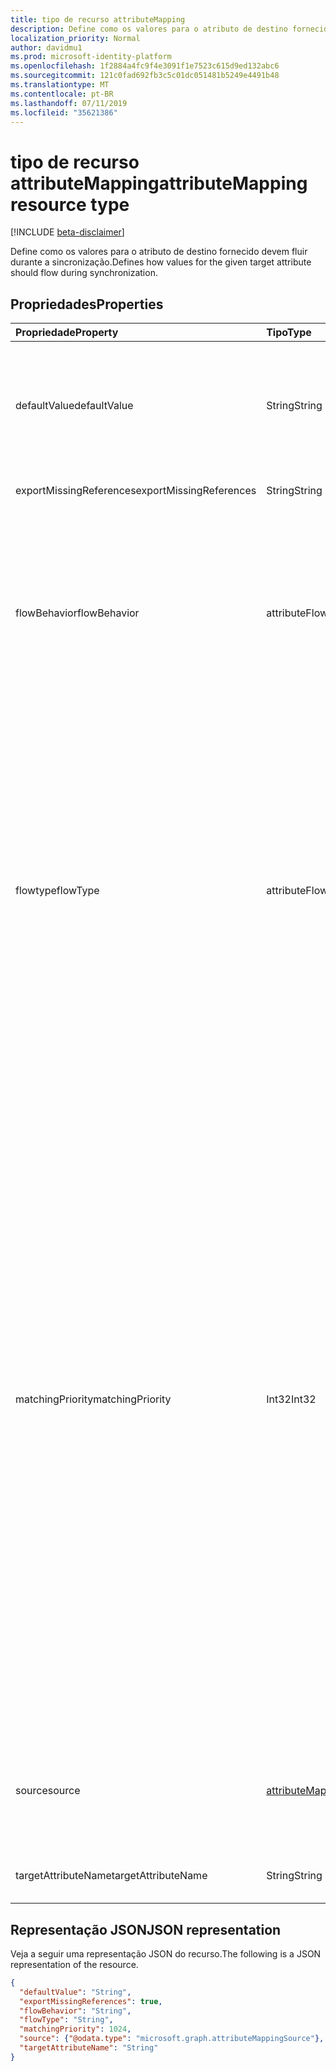 ```yaml
---
title: tipo de recurso attributeMapping
description: Define como os valores para o atributo de destino fornecido devem fluir durante a sincronização.
localization_priority: Normal
author: davidmu1
ms.prod: microsoft-identity-platform
ms.openlocfilehash: 1f2884a4fc9f4e3091f1e7523c615d9ed132abc6
ms.sourcegitcommit: 121c0fad692fb3c5c01dc051481b5249e4491b48
ms.translationtype: MT
ms.contentlocale: pt-BR
ms.lasthandoff: 07/11/2019
ms.locfileid: "35621386"
---
```

# <a name="attributemapping-resource-type"></a><span data-ttu-id="ee595-103">tipo de recurso attributeMapping</span><span class="sxs-lookup"><span data-stu-id="ee595-103">attributeMapping resource type</span></span>

[!INCLUDE [beta-disclaimer](../../includes/beta-disclaimer.md)]

<span data-ttu-id="ee595-104">Define como os valores para o atributo de destino fornecido devem fluir durante a sincronização.</span><span class="sxs-lookup"><span data-stu-id="ee595-104">Defines how values for the given target attribute should flow during synchronization.</span></span>

## <a name="properties"></a><span data-ttu-id="ee595-105">Propriedades</span><span class="sxs-lookup"><span data-stu-id="ee595-105">Properties</span></span>

| <span data-ttu-id="ee595-106">Propriedade</span><span class="sxs-lookup"><span data-stu-id="ee595-106">Property</span></span>                  | <span data-ttu-id="ee595-107">Tipo</span><span class="sxs-lookup"><span data-stu-id="ee595-107">Type</span></span>                      | <span data-ttu-id="ee595-108">Descrição</span><span class="sxs-lookup"><span data-stu-id="ee595-108">Description</span></span>    |
|:--------------------------|:--------------------------|:---------------|
|<span data-ttu-id="ee595-109">defaultValue</span><span class="sxs-lookup"><span data-stu-id="ee595-109">defaultValue</span></span>               | <span data-ttu-id="ee595-110">String</span><span class="sxs-lookup"><span data-stu-id="ee595-110">String</span></span>                    |<span data-ttu-id="ee595-111">Valor padrão a ser usado no caso de a propriedade **Source** ter sido `null`avaliada.</span><span class="sxs-lookup"><span data-stu-id="ee595-111">Default value to be used in case the **source** property was evaluated to `null`.</span></span> <span data-ttu-id="ee595-112">Opcional.</span><span class="sxs-lookup"><span data-stu-id="ee595-112">Optional.</span></span>|
|<span data-ttu-id="ee595-113">exportMissingReferences</span><span class="sxs-lookup"><span data-stu-id="ee595-113">exportMissingReferences</span></span>    |<span data-ttu-id="ee595-114">String</span><span class="sxs-lookup"><span data-stu-id="ee595-114">String</span></span>                     |<span data-ttu-id="ee595-115">Apenas para uso interno.</span><span class="sxs-lookup"><span data-stu-id="ee595-115">For internal use only.</span></span>|
|<span data-ttu-id="ee595-116">flowBehavior</span><span class="sxs-lookup"><span data-stu-id="ee595-116">flowBehavior</span></span>               |<span data-ttu-id="ee595-117">attributeFlowBehavior</span><span class="sxs-lookup"><span data-stu-id="ee595-117">attributeFlowBehavior</span></span>      |<span data-ttu-id="ee595-118">Define quando esse atributo deve ser exportado para o diretório de destino.</span><span class="sxs-lookup"><span data-stu-id="ee595-118">Defines when this attribute should be exported to the target directory.</span></span> <span data-ttu-id="ee595-119">Os valores possíveis são `FlowWhenChanged` : `FlowAlways`e.</span><span class="sxs-lookup"><span data-stu-id="ee595-119">Possible values are: `FlowWhenChanged` and `FlowAlways`.</span></span> <span data-ttu-id="ee595-120">O padrão é `FlowWhenChanged`.</span><span class="sxs-lookup"><span data-stu-id="ee595-120">Default is `FlowWhenChanged`.</span></span> |
|<span data-ttu-id="ee595-121">flowtype</span><span class="sxs-lookup"><span data-stu-id="ee595-121">flowType</span></span>                   |<span data-ttu-id="ee595-122">attributeFlowType</span><span class="sxs-lookup"><span data-stu-id="ee595-122">attributeFlowType</span></span>          |<span data-ttu-id="ee595-123">Define quando esse atributo deve ser atualizado no diretório de destino.</span><span class="sxs-lookup"><span data-stu-id="ee595-123">Defines when this attribute should be updated in the target directory.</span></span> <span data-ttu-id="ee595-124">Os valores possíveis são `Always` : (padrão) `ObjectAddOnly` , (somente quando novo objeto é criado) `MultiValueAddOnly` , (somente quando a alteração está adicionando novos valores a um atributo com valores múltiplos).</span><span class="sxs-lookup"><span data-stu-id="ee595-124">Possible values are: `Always` (default), `ObjectAddOnly` (only when new object is created), `MultiValueAddOnly` (only when the change is adding new values to a multi-valued attribute).</span></span> |
|<span data-ttu-id="ee595-125">matchingPriority</span><span class="sxs-lookup"><span data-stu-id="ee595-125">matchingPriority</span></span>           |<span data-ttu-id="ee595-126">Int32</span><span class="sxs-lookup"><span data-stu-id="ee595-126">Int32</span></span>                      |<span data-ttu-id="ee595-127">Se for maior que 0, este atributo será usado para executar uma correspondência inicial dos objetos entre os diretórios de origem e de destino.</span><span class="sxs-lookup"><span data-stu-id="ee595-127">If higher than 0, this attribute will be used to perform an initial match of the objects between source and target directories.</span></span> <span data-ttu-id="ee595-128">O mecanismo de sincronização tentará localizar o objeto correspondente usando o atributo com o menor valor de prioridade correspondente primeiro.</span><span class="sxs-lookup"><span data-stu-id="ee595-128">The synchronization engine will try to find the matching object using attribute with lowest value of matching priority first.</span></span> <span data-ttu-id="ee595-129">Se não for encontrado, será usado o atributo com a próxima prioridade correspondente e, assim, em um até que a correspondência seja encontrada ou nenhum outro atributo de correspondência seja deixado.</span><span class="sxs-lookup"><span data-stu-id="ee595-129">If not found, the attribute with the next matching priority will be used, and so on a until match is found or no more matching attributes are left.</span></span> <span data-ttu-id="ee595-130">Somente atributos que devem ter valores exclusivos, como email, devem ser usados como atributos correspondentes.</span><span class="sxs-lookup"><span data-stu-id="ee595-130">Only attributes that are expected to have unique values, such as email, should be used as matching attributes.</span></span>|
|<span data-ttu-id="ee595-131">source</span><span class="sxs-lookup"><span data-stu-id="ee595-131">source</span></span>                     |[<span data-ttu-id="ee595-132">attributeMappingSource</span><span class="sxs-lookup"><span data-stu-id="ee595-132">attributeMappingSource</span></span>](synchronization-attributemappingsource.md)     | <span data-ttu-id="ee595-133">Define como um valor deve ser extraído (ou transformado) a partir do objeto Source.</span><span class="sxs-lookup"><span data-stu-id="ee595-133">Defines how a value should be extracted (or transformed) from the source object.</span></span> |
|<span data-ttu-id="ee595-134">targetAttributeName</span><span class="sxs-lookup"><span data-stu-id="ee595-134">targetAttributeName</span></span>        |<span data-ttu-id="ee595-135">String</span><span class="sxs-lookup"><span data-stu-id="ee595-135">String</span></span>                     |<span data-ttu-id="ee595-136">Nome do atributo no objeto de destino.</span><span class="sxs-lookup"><span data-stu-id="ee595-136">Name of the attribute on the target object.</span></span> |

## <a name="json-representation"></a><span data-ttu-id="ee595-137">Representação JSON</span><span class="sxs-lookup"><span data-stu-id="ee595-137">JSON representation</span></span>

<span data-ttu-id="ee595-138">Veja a seguir uma representação JSON do recurso.</span><span class="sxs-lookup"><span data-stu-id="ee595-138">The following is a JSON representation of the resource.</span></span>

<!-- {
  "blockType": "resource",
  "optionalProperties": [

  ],
  "@odata.type": "microsoft.graph.attributeMapping"
}-->

```json
{
  "defaultValue": "String",
  "exportMissingReferences": true,
  "flowBehavior": "String",
  "flowType": "String",
  "matchingPriority": 1024,
  "source": {"@odata.type": "microsoft.graph.attributeMappingSource"},
  "targetAttributeName": "String"
}

```

<!-- uuid: 8fcb5dbc-d5aa-4681-8e31-b001d5168d79
2015-10-25 14:57:30 UTC -->
<!--
{
  "type": "#page.annotation",
  "description": "attributeMapping resource",
  "keywords": "",
  "section": "documentation",
  "tocPath": "",
  "suppressions": []
}
-->
